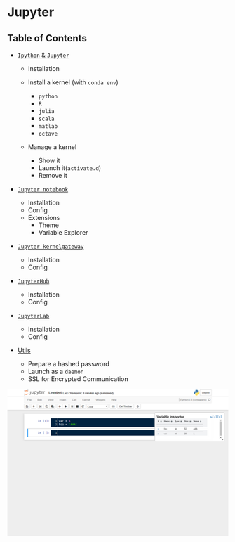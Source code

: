 # Jupyter

## Table of Contents

* [`Ipython` & `Jupyter`](scripts/contents.md#ipython--jupyter)
  - Installation
  - Install a kernel (with `conda env`)
    - `python`
    - `R`
    - `julia`
    - `scala`
    - `matlab`
    - `octave`

  - Manage a kernel
    - Show it
    - Launch it(`activate.d`)
    - Remove it

* [`Jupyter notebook`](scripts/contents.md#jupyter-notebook)
  - Installation
  - Config
  - Extensions
    - Theme
    - Variable Explorer

* [`Jupyter kernelgateway`](scripts/contents.md#jupyter-kernelgateway)
  - Installation
  - Config

* [`JupyterHub`](scripts/contents.md#jupyterhub)
  - Installation
  - Config

* [`JupyterLab`](scripts/contents.md#jupyterlab)
  - Installation
  - Config

* [Utils](scripts/contents.md#utils)
  - Prepare a hashed password
  - Launch as a `daemon`
  - SSL for Encrypted Communication

![varInspector_img](https://github.com/pydemia/Jupyter/blob/master/varInspector_image.png)
